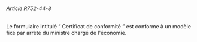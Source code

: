 ###### Article R752-44-8

Le formulaire intitulé “ Certificat de conformité ” est conforme à un modèle fixé par arrêté du ministre chargé de l'économie.

